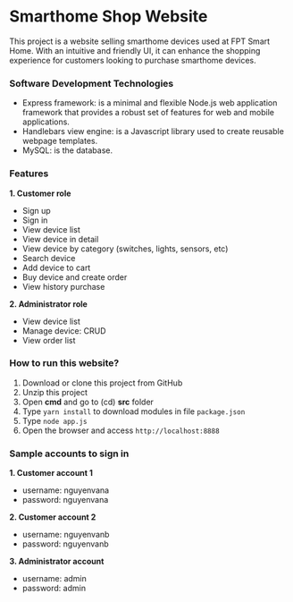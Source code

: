 # Smarthome Shop Website
This project is a website selling smarthome devices used at FPT Smart Home. With an intuitive and friendly UI, it can enhance the shopping experience for customers looking to purchase smarthome devices.

### Software Development Technologies
- Express framework: is a minimal and flexible Node.js web application framework that provides a robust set of features for web and mobile applications.
- Handlebars view engine: is a Javascript library used to create reusable webpage templates.
- MySQL: is the database.

### Features
**1. Customer role**
- Sign up
- Sign in
- View device list
- View device in detail
- View device by category (switches, lights, sensors, etc)
- Search device
- Add device to cart
- Buy device and create order
- View history purchase
  
**2. Administrator role**
- View device list
- Manage device: CRUD
- View order list

### How to run this website?
1. Download or clone this project from GitHub
2. Unzip this project
3. Open **cmd** and go to (cd) **src** folder 
4. Type `yarn install` to download modules in file `package.json`
5. Type `node app.js`
6. Open the browser and access `http://localhost:8888`

### Sample accounts to sign in
**1. Customer account 1**
- username: nguyenvana
- password: nguyenvana

**2. Customer account 2**
- username: nguyenvanb
- password: nguyenvanb
  
**3. Administrator account**
- username: admin
- password: admin
